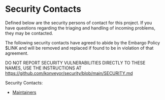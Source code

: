 # Security Contacts

Defined below are the security persons of contact for this project. If you have
questions regarding the triaging and handling of incoming problems, they may be
contacted.

The following security contacts have agreed to abide by the Embargo Policy $LINK
and will be removed and replaced if found to be in violation of that agreement.

DO NOT REPORT SECURITY VULNERABILITIES DIRECTLY TO THESE NAMES, USE THE
INSTRUCTIONS AT https://github.com/konveyor/security/blob/main/SECURITY.md

Security Contacts:

* [Maintainers](https://github.com/konveyor/community/blob/main/MAINTAINERS.md)